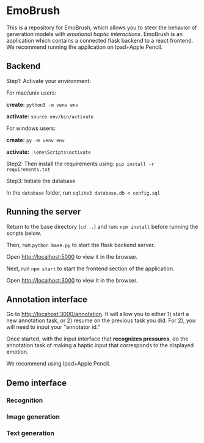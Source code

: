# EmoBrush

This is a repository for EmoBrush, which allows you to steer the behavior of generation models with *emotional haptic interactions*.
EmoBrush is an application which contains a connected flask backend to a react frontend.
We recommend running the application on Ipad+Apple Pencil.

## Backend
Step1: Activate your environment:

For mac/unix users: 

**create:** ```python3 -m venv env```

**activate:** `source env/bin/activate`

For windows users: 

**create:** `py -m venv env`

**activate:** `.\env\Scripts\activate`


Step2: Then install the requirements using:
`pip install -r requirements.txt`

Step3: Initiate the database

In the `database` folder, run `sqlite3 database.db < config.sql`

## Running the server

Return to the base directory (`cd ..`) and run: `npm install` before running the scripts below.

Then, run `python base.py` to start the flask backend server.

Open [http://localhost:5000](http://localhost:5000) to view it in the browser.

Next, run `npm start` to start the frontend section of the application.

Open [http://localhost:3000](http://localhost:3000) to view it in the browser.

## Annotation interface
 Go to [http://locahost:3000/annotation](http://locahost:3000/annotation). It will allow you to either 1) start a new annotation task, or 2) resume on the previous task you did. For 2), you will need to input your "annotator id."

 Once started, with the input interface that **recognizes pressures**, do the annotation task of making a haptic input that corresponds to the displayed emotion. 

 We recommend using Ipad+Apple Pencil.

## Demo interface

### Recognition

### Image generation

### Text generation



